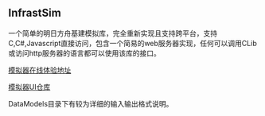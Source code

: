 ## InfrastSim

一个简单的明日方舟基建模拟库，完全重新实现且支持跨平台，支持C,C#,Javascript直接访问，包含一个简易的web服务器实现，任何可以调用CLib或访问http服务器的语言都可以使用该库的接口。

[模拟器在线体验地址](https://infrastsim.zhaozuohong.vip/)

[模拟器UI仓库](https://github.com/Funny-ppt/InfrastSimUI)

DataModels目录下有较为详细的输入输出格式说明。
